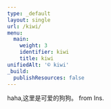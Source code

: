 ```yaml
---
type: _default
layout: single
url: /kiwi/
menu:
  main:
    weight: 3
    identifier: kiwi
    title: kiwi
unifiedAlt: '© kiwi'
_build:
  publishResources: false
---
```

haha,这里是可爱的狗狗。
from Ins.
